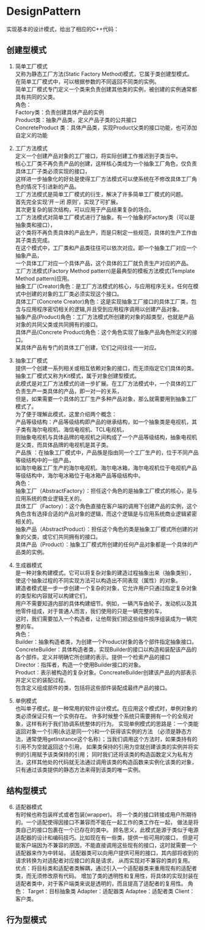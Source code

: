 # DesignPattern
实现基本的设计模式，给出了相应的C++代码：  
## 创建型模式
1. 简单工厂模式  
又称为静态工厂方法(Static Factory Method)模式，它属于类创建型模式。  
在简单工厂模式中，可以根据参数的不同返回不同类的实例。  
简单工厂模式专门定义一个类来负责创建其他类的实例，被创建的实例通常都具有共同的父类。  
角色：  
Factory类：负责创建具体产品的实例  
Product类：抽象产品类，定义产品子类的公共接口  
ConcreteProduct 类：具体产品类，实现Product父类的接口功能，也可添加自定义的功能  

2. 工厂方法模式  
定义一个创建产品对象的工厂接口，将实际创建工作推迟到子类当中。  
核心工厂类不再负责产品的创建，这样核心类成为一个抽象工厂角色，仅负责具体工厂子类必须实现的接口，  
这样进一步抽象化的好处是使得工厂方法模式可以使系统在不修改具体工厂角色的情况下引进新的产品。  
工厂方法模式是简单工厂模式的衍生，解决了许多简单工厂模式的问题。  
首先完全实现‘开－闭 原则’，实现了可扩展。  
其次更复杂的层次结构，可以应用于产品结果复杂的场合。   
工厂方法模式对简单工厂模式进行了抽象。有一个抽象的Factory类（可以是抽象类和接口），  
这个类将不再负责具体的产品生产，而是只制定一些规范，具体的生产工作由其子类去完成。  
在这个模式中，工厂类和产品类往往可以依次对应。即一个抽象工厂对应一个抽象产品，  
一个具体工厂对应一个具体产品，这个具体的工厂就负责生产对应的产品。  
工厂方法模式(Factory Method pattern)是最典型的模板方法模式(Template Method pattern)应用。  
抽象工厂(Creator)角色：是工厂方法模式的核心，与应用程序无关。任何在模式中创建的对象的工厂类必须实现这个接口。  
具体工厂(Concrete Creator)角色：这是实现抽象工厂接口的具体工厂类，包含与应用程序密切相关的逻辑,并且受到应用程序调用以创建产品对象。   
抽象产品(Product)角色：工厂方法模式所创建的对象的超类型，也就是产品对象的共同父类或共同拥有的接口。  
具体产品(Concrete Product)角色：这个角色实现了抽象产品角色所定义的接口。  
某具体产品有专门的具体工厂创建，它们之间往往一一对应。  

3. 抽象工厂模式  
提供一个创建一系列相关或相互依赖对象的接口，而无须指定它们具体的类。抽象工厂模式又称为Kit模式，属于对象创建型模式。  
此模式是对工厂方法模式的进一步扩展。在工厂方法模式中，一个具体的工厂负责生产一类具体的产品，即一对一的关系，  
但是，如果需要一个具体的工厂生产多种产品对象，那么就需要用到抽象工厂模式了。  
为了便于理解此模式，这里介绍两个概念：  
产品等级结构：产品等级结构即产品的继承结构，如一个抽象类是电视机，其子类有海尔电视机、海信电视机、TCL电视机，  
则抽象电视机与具体品牌的电视机之间构成了一个产品等级结构，抽象电视机是父类，而具体品牌的电视机是其子类。  
产品族 ：在抽象工厂模式中，产品族是指由同一个工厂生产的，位于不同产品等级结构中的一组产品，  
如海尔电器工厂生产的海尔电视机、海尔电冰箱，海尔电视机位于电视机产品等级结构中，海尔电冰箱位于电冰箱产品等级结构中。  
角色：  
抽象工厂（AbstractFactory）：担任这个角色的是抽象工厂模式的核心，是与应用系统的商业逻辑无关的。  
具体工厂（Factory）：这个角色直接在客户端的调用下创建产品的实例，这个角色含有选择合适的产品对象的逻辑，而这个逻辑是与应用系统商业逻辑紧密相关的。  
抽象产品（AbstractProduct）：担任这个角色的类是抽象工厂模式所创建的对象的父类，或它们共同拥有的接口。  
具体产品（Product）：抽象工厂模式所创建的任何产品对象都是一个具体的产品类的实例。  

4. 生成器模式  
是一种对象构建模式。它可以将复杂对象的建造过程抽象出来（抽象类别），使这个抽象过程的不同实现方法可以构造出不同表现（属性）的对象。  
建造者模式是一步一步创建一个复杂的对象，它允许用户只通过指定复杂对象的类型和内容就可以构建它们，  
用户不需要知道内部的具体构建细节。例如，一辆汽车由轮子，发动机以及其他零件组成，对于普通人而言，我们使用的只是一辆完整的车，  
这时，我们需要加入一个构造者，让他帮我们把这些组件按序组装成为一辆完整的车。  
角色：  
Builder：抽象构造者类，为创建一个Product对象的各个部件指定抽象接口。  
ConcreteBuilder：具体构造者类，实现Builder的接口以构造和装配该产品的各个部件。定义并明确它所创建的表示。提供一个检索产品的接口  
Director：指挥者，构造一个使用Builder接口的对象。  
Product：表示被构造的复杂对象。ConcreateBuilder创建该产品的内部表示并定义它的装配过程。  
包含定义组成部件的类，包括将这些部件装配成最终产品的接口。  

5. 单例模式  
也叫单子模式，是一种常用的软件设计模式。在应用这个模式时，单例对象的类必须保证只有一个实例存在。
许多时候整个系统只需要拥有一个的全局对象，这样有利于我们协调系统整体的行为。
实现单例模式的思路是：一个类能返回对象一个引用(永远是同一个)和一个获得该实例的方法
（必须是静态方法，通常使用getInstance这个名称）；当我们调用这个方法时，如果类持有的引用不为空就返回这个引用，
如果类保持的引用为空就创建该类的实例并将实例的引用赋予该类保持的引用；
同时我们还将该类的构造函数定义为私有方法，这样其他处的代码就无法通过调用该类的构造函数来实例化该类的对象，
只有通过该类提供的静态方法来得到该类的唯一实例。

## 结构型模式
6. 适配器模式  
有时候也称包装样式或者包装(wrapper)。
将一个类的接口转接成用户所期待的。一个适配使得因接口不兼容而不能在一起工作的类工作在一起，
做法是将类自己的接口包裹在一个已存在的类中。
顾名思义，此模式是源于类似于电源适配器的设计和编码技巧。比如现在有一些类，提供一些可用的接口，
但是可能客户端因为不兼容的原因，不能直接调用这些现有的接口，这时就需要一个适配器来作为中转站，
适配器类可以向用户提供可用的接口，其内部将收到的请求转换为对适配者对应接口的真是请求，
从而实现对不兼容的类的复用。
优点：将目标类和适配者类解耦，通过引入一个适配器类来重用现有的适配者类，而无须修改原有代码。
增加了类的透明性和复用性，将具体的实现封装在适配者类中，对于客户端类来说是透明的，而且提高了适配者的复用性。
角色：
Target：目标抽象类
Adapter：适配器类
Adaptee：适配者类
Client：客户类。  


## 行为型模式
